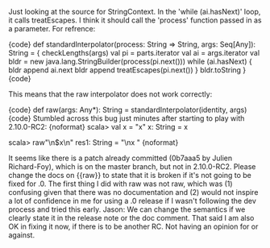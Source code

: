 Just looking at the source for StringContext. In the 'while (ai.hasNext)' loop, it calls treatEscapes. I think it should call the 'process' function passed in as a parameter. 
For refrence:

{code}
def standardInterpolator(process: String => String, args: Seq[Any]): String = {
    checkLengths(args)
    val pi = parts.iterator
    val ai = args.iterator
    val bldr = new java.lang.StringBuilder(process(pi.next()))
    while (ai.hasNext) {
      bldr append ai.next
      bldr append treatEscapes(pi.next())
    }
    bldr.toString
  }
{code}

This means that the raw interpolator does not work correctly:

{code}
  def raw(args: Any*): String = standardInterpolator(identity, args)
{code}
Stumbled across this bug just minutes after starting to play with 2.10.0-RC2:
{noformat}
scala> val x = "x"
x: String = x

scala> raw"\n$x\n"
res1: String = 
"\nx
"
{noformat}


It seems like there is a patch already committed (0b7aaa5 by Julien Richard-Foy), which is on the master branch, but not in 2.10.0-RC2.
Please change the docs on {{raw}} to state that it is broken if it's not going to be fixed for .0.  The first thing I did with raw was not raw, which was (1) confusing given that there was no documentation and (2) would not inspire a lot of confidence in me for using a .0 release if I wasn't following the dev process and tried this early.
Jason: We can change the semantics if we clearly state it in the release note or the doc comment. That said I am also OK in fixing it now, if there is to be another RC. Not having an opinion for or against. 

